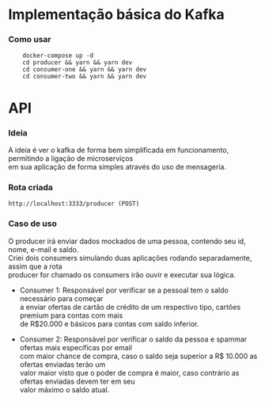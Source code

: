 # Implementação básica do Kafka

### <strong>Como usar</strong>

```shell
    docker-compose up -d
    cd producer && yarn && yarn dev
    cd consumer-one && yarn && yarn dev
    cd consumer-two && yarn && yarn dev
```

# API

### <strong>Ideia</strong>
A ideia é ver o kafka de forma bem simplificada em funcionamento, permitindo a ligação de microserviços </br> em sua aplicação de forma simples através do uso de mensageria.

### <strong>Rota criada</strong>

```shell
http://localhost:3333/producer (POST)
```


### <strong>Caso de uso</strong>
O producer irá enviar dados mockados de uma pessoa, contendo seu id, nome, e-mail e saldo.</br>
Criei dois consumers simulando duas aplicações rodando separadamente, assim que a rota</br>producer for chamado os consumers irão ouvir e executar sua lógica.

- Consumer 1: Responsável por verificar se a pessoal tem o saldo necessário para começar</br> a enviar ofertas de cartão de crédito de um respectivo tipo, cartões premium para contas com mais </br> de R$20.000 e básicos para contas com saldo inferior.

- Consumer 2: Responsável por verificar o saldo da pessoa e spammar ofertas mais específicas por email</br> com maior chance de compra, caso o saldo seja superior a R$ 10.000 as ofertas enviadas terão um </br> valor maior visto que o poder de compra é maior, caso contrário as ofertas enviadas devem ter em seu </br> valor máximo o saldo atual.

